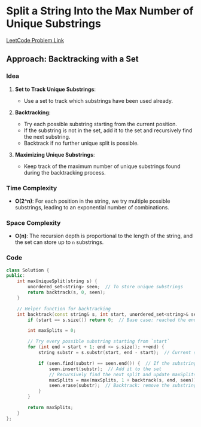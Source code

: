 # Split a String Into the Max Number of Unique Substrings

[LeetCode Problem Link](https://leetcode.com/problems/split-a-string-into-the-max-number-of-unique-substrings/description)

## Approach: Backtracking with a Set

### Idea

1. **Set to Track Unique Substrings**:
   - Use a set to track which substrings have been used already.
2. **Backtracking**:

   - Try each possible substring starting from the current position.
   - If the substring is not in the set, add it to the set and recursively find the next substring.
   - Backtrack if no further unique split is possible.

3. **Maximizing Unique Substrings**:
   - Keep track of the maximum number of unique substrings found during the backtracking process.

### Time Complexity

- **O(2^n)**: For each position in the string, we try multiple possible substrings, leading to an exponential number of combinations.

### Space Complexity

- **O(n)**: The recursion depth is proportional to the length of the string, and the set can store up to `n` substrings.

### Code

```cpp
class Solution {
public:
    int maxUniqueSplit(string s) {
        unordered_set<string> seen;  // To store unique substrings
        return backtrack(s, 0, seen);
    }

    // Helper function for backtracking
    int backtrack(const string& s, int start, unordered_set<string>& seen) {
        if (start == s.size()) return 0;  // Base case: reached the end of the string

        int maxSplits = 0;

        // Try every possible substring starting from `start`
        for (int end = start + 1; end <= s.size(); ++end) {
            string substr = s.substr(start, end - start);  // Current substring

            if (seen.find(substr) == seen.end()) {  // If the substring is not already used
                seen.insert(substr);  // Add it to the set
                // Recursively find the next split and update maxSplits
                maxSplits = max(maxSplits, 1 + backtrack(s, end, seen));
                seen.erase(substr);  // Backtrack: remove the substring from the set
            }
        }

        return maxSplits;
    }
};
```
